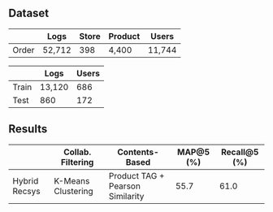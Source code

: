## Dataset

|         |  Logs  | Store | Product |  Users  |
| ------- | ------ | ----- | ------- | ------- |
|  Order  | 52,712 |  398  |  4,400  | 11,744  |


|         |  Logs  |  Users  |
| ------- | ------ | ------- |
|  Train  | 13,120 |   686   |
|  Test   |   860  |   172   |


## Results

|               | Collab. Filtering  |          Contents-Based          |  MAP@5 (%) | Recall@5 (%)|
| ------------- | ------------------ | -------------------------------- | ---------- | ----------- |
| Hybrid Recsys | K-Means Clustering | Product TAG + Pearson Similarity |    55.7    |     61.0    |

